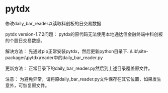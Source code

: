 # pytdx
修改daily_bar_reader以读取科创板的日交易数据

pytdx version-1.7.2问题：
pytdx的原代码无法使用本地通达信金融终端中科创板的个股日交易数据。

解决方法：
先通过pip正常安装pytdx，然后更新python目录下..\Lib\site-packages\pytdx\reader中的daily_bar_reader.py

更新方法：
正常目录下的daily_bar_reader.py然后到上述目录覆盖原文件。

注意：
为避免异常，请将原daily_bar_reader.py文件保存在其它位置，如果发生意外，可恢复原文件。
